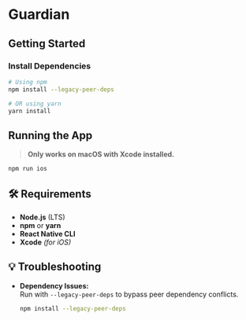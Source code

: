 # Guardian

## Getting Started

### Install Dependencies

```bash
# Using npm
npm install --legacy-peer-deps

# OR using yarn
yarn install
```

## Running the App
> **Only works on macOS with Xcode installed.**

```bash
npm run ios
```

## 🛠 Requirements

- **Node.js** (LTS)  
- **npm** or **yarn**  
- **React Native CLI**  
- **Xcode** *(for iOS)*  

## 💡 Troubleshooting

- **Dependency Issues:**  
  Run with `--legacy-peer-deps` to bypass peer dependency conflicts.

  ```bash
  npm install --legacy-peer-deps
  ```